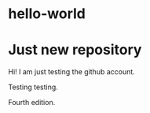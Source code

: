 # hello-world
# Just new repository

Hi! 
I am just testing the github account.

Testing testing. 


Fourth edition.
